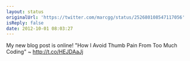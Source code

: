 ```yaml
---
layout: status
originalUrl: 'https://twitter.com/marcgg/status/252680108547117056'
isReply: false
date: 2012-10-01 08:03:27
---
```


My new blog post is online! "How I Avoid Thumb Pain From Too Much Coding" ~ http://t.co/HEJDAaJj

